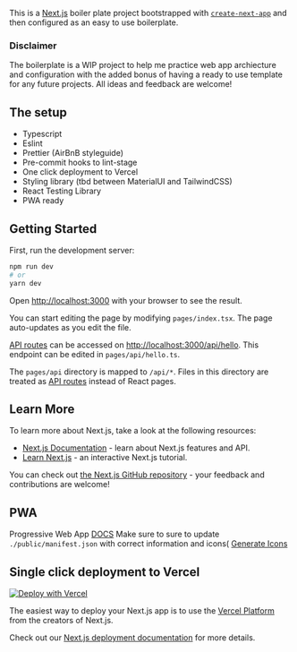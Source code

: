 This is a [Next.js](https://nextjs.org/) boiler plate project bootstrapped with [`create-next-app`](https://github.com/vercel/next.js/tree/canary/packages/create-next-app) and then configured as an easy to use boilerplate. 

### Disclaimer
The boilerplate is a WIP project to help me practice web app archiecture and configuration with the added bonus of having a ready to use template for any future projects. All ideas and feedback are welcome!

## The setup
- Typescript
- Eslint 
- Prettier (AirBnB styleguide)
- Pre-commit hooks to lint-stage
- One click deployment to Vercel 
- Styling library (tbd between MaterialUI and TailwindCSS)
- React Testing Library
- PWA ready

## Getting Started

First, run the development server:

```bash
npm run dev
# or
yarn dev
```

Open [http://localhost:3000](http://localhost:3000) with your browser to see the result.

You can start editing the page by modifying `pages/index.tsx`. The page auto-updates as you edit the file.

[API routes](https://nextjs.org/docs/api-routes/introduction) can be accessed on [http://localhost:3000/api/hello](http://localhost:3000/api/hello). This endpoint can be edited in `pages/api/hello.ts`.

The `pages/api` directory is mapped to `/api/*`. Files in this directory are treated as [API routes](https://nextjs.org/docs/api-routes/introduction) instead of React pages.

## Learn More

To learn more about Next.js, take a look at the following resources:

- [Next.js Documentation](https://nextjs.org/docs) - learn about Next.js features and API.
- [Learn Next.js](https://nextjs.org/learn) - an interactive Next.js tutorial.

You can check out [the Next.js GitHub repository](https://github.com/vercel/next.js/) - your feedback and contributions are welcome!

## PWA

Progressive Web App [DOCS](https://developer.mozilla.org/en-US/docs/Web/Progressive_web_apps)
Make sure to sure to update `./public/manifest.json` with correct information and icons(
[Generate Icons](https://tools.crawlink.com/tools/pwa-icon-generator/)


## Single click deployment to Vercel
[![Deploy with Vercel](https://vercel.com/button)](https://vercel.com/new/clone?repository-url=https%3A%2F%2Fgithub.com%2FTheqwertypusher%2Fnextjs-boiler-plate&project-name=my-app&repo-name=my-app&redirect-url=https%3A%2F%2Fpersonal-site-three-tau.vercel.app%2F&demo-title=Next.js%20Boilerplate%20&demo-description=A%20light-weight%20Typescript%20Next.js%20app%20already%20configured%20for%20static%20analysis%20to%20quickly%20start%20and%20develop.&demo-url=www.google.com&demo-image=https%3A%2F%2Fwww.educative.io%2Fv2api%2Feditorpage%2F6452289848475648%2Fimage%2F5294398307303424)

The easiest way to deploy your Next.js app is to use the [Vercel Platform](https://vercel.com/new?utm_medium=default-template&filter=next.js&utm_source=create-next-app&utm_campaign=create-next-app-readme) from the creators of Next.js.

Check out our [Next.js deployment documentation](https://nextjs.org/docs/deployment) for more details.

    